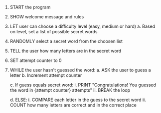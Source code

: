 1. START the program

2. SHOW welcome message and rules

3. LET user can choose a difficulty level (easy, medium or hard)
   a. Based on level, set a list of possible secret words 

4. RANDOMLY select a secret word from the choosen list

5. TELL the user how many letters are in the secret word

6. SET attempt counter to 0

7. WHILE the user hasn't guessed the word:
   a. ASK the user to guess a letter
   b. Increment attempt counter

   c. If guess equals secret word:
      i. PRINT "Congratulations! You guessed the word in {attempt counter} attempts" 
      ii. BREAK the loop

   d. ELSE:
      i. COMPARE each letter in the guess to the secret word
      ii. COUNT how many letters are correct and in the correct place


